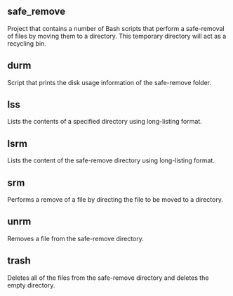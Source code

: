 ## safe_remove ##
Project that contains a number of Bash scripts that perform a safe-removal of files by moving them to a directory. This temporary directory will act as a recycling bin.

## durm ##
Script that prints the disk usage information of the safe-remove folder.

## lss ##
Lists the contents of a specified directory using long-listing format.

## lsrm ##
Lists the content of the safe-remove directory using long-listing format.

## srm ##
Performs a remove of a file by directing the file to be moved to a directory.

## unrm ##
Removes a file from the safe-remove directory.

## trash ##
Deletes all of the files from the safe-remove directory and deletes the empty directory.

